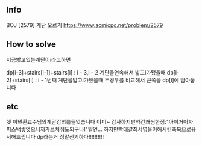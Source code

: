 ## Info

BOJ [2579] 계단 오르기 https://www.acmicpc.net/problem/2579

## How to solve

지금밟고있는계단이i라고하면

dp[i-3]+stairs[i-1]+stairs[i] : i - 3,i - 2 계단을연속해서 밟고i가됐을때
dp[i-2]+stairs[i] : i - 1번째 계단을밟고i가됐을때
두경우를 비교해서 큰쪽을 dp[i]에 담아둡니다

## etc

헷
이민환교수님의계단강의를들엇습니다
야미~
감사하지만약간괘씸한점:"아이거어짜피스택쌓엿으니까가르쳐줘도되구나!"발언...
하지만빡대갈최서영을이해시킨축복으로용서해드립니다
dp라는거
정말신기하다!!!!!!!!!!
